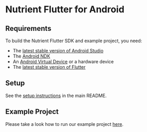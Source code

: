 # Nutrient Flutter for Android

## Requirements

To build the Nutrient Flutter SDK and example project, you need:

- The [latest stable version of Android Studio][android studio]
- The [Android NDK][android ndk]
- An [Android Virtual Device][android avd] or a hardware device
- The [latest stable version of Flutter][flutter install]

## Setup

See the [setup instructions](../README.md#android) in the main README.

## Example Project

Please take a look how to run our example project [here](../example/README.md#running-the-example-project).

[android studio]: https://developer.android.com/studio
[android ndk]: https://developer.android.com/studio/projects/install-ndk
[android avd]: https://developer.android.com/studio/run/managing-avds.html
[flutter install]: https://flutter.dev/docs/get-started/install
